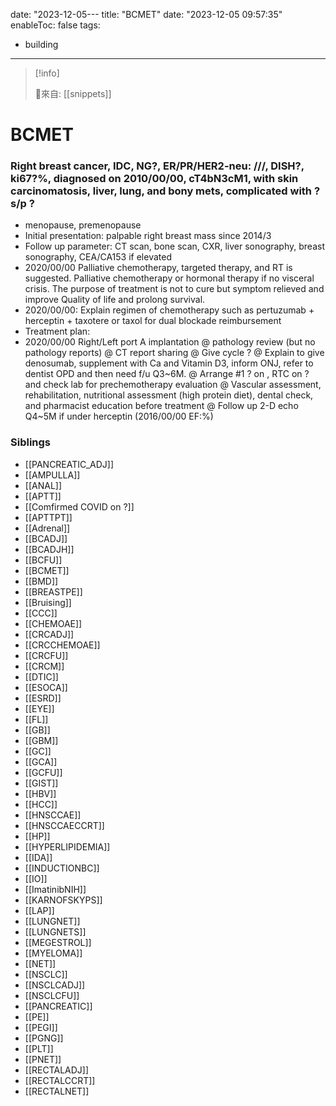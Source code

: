 date: "2023-12-05---
title: "BCMET"
date: "2023-12-05 09:57:35"
enableToc: false
tags:
  - building
---
> [!info]
>
> 🌱來自: [[snippets]]
# BCMET
### Right breast cancer, IDC, NG?, ER/PR/HER2-neu: ///, DISH?, ki67?%, diagnosed on 2010/00/00, cT4bN3cM1, with skin carcinomatosis, liver, lung, and bony mets, complicated with ? s/p ?
- menopause, premenopause
- Initial presentation: palpable right breast mass since 2014/3
- Follow up parameter: CT scan, bone scan, CXR, liver sonography, breast sonography, CEA/CA153 if elevated
- 2020/00/00 Palliative chemotherapy, targeted therapy, and RT is suggested. Palliative chemotherapy or hormonal therapy if no visceral crisis. The purpose of treatment is not to cure but symptom relieved and improve Quality of life and prolong survival.
- 2020/00/00: Explain regimen of chemotherapy such as pertuzumab + herceptin + taxotere or taxol for dual blockade reimbursement
- Treatment plan:
- 2020/00/00 Right/Left port A implantation
  @ pathology review (but no pathology reports)
  @ CT report sharing
  @ Give cycle ?
  @ Explain to give denosumab, supplement with Ca and Vitamin D3, inform ONJ, refer to dentist OPD and then need f/u Q3~6M.
  @ Arrange #1 ? on , RTC on ? and check lab for prechemotherapy evaluation
  @ Vascular assessment, rehabilitation, nutritional assessment (high protein diet), dental check, and pharmacist education before treatment
  @ Follow up 2-D echo Q4~5M if under herceptin (2016/00/00 EF:%)
### Siblings
- [[PANCREATIC_ADJ]]
- [[AMPULLA]]
- [[ANAL]]
- [[APTT]]
- [[Comfirmed COVID on ?]]
- [[APTTPT]]
- [[Adrenal]]
- [[BCADJ]]
- [[BCADJH]]
- [[BCFU]]
- [[BCMET]]
- [[BMD]]
- [[BREASTPE]]
- [[Bruising]]
- [[CCC]]
- [[CHEMOAE]]
- [[CRCADJ]]
- [[CRCCHEMOAE]]
- [[CRCFU]]
- [[CRCM]]
- [[DTIC]]
- [[ESOCA]]
- [[ESRD]]
- [[EYE]]
- [[FL]]
- [[GB]]
- [[GBM]]
- [[GC]]
- [[GCA]]
- [[GCFU]]
- [[GIST]]
- [[HBV]]
- [[HCC]]
- [[HNSCCAE]]
- [[HNSCCAECCRT]]
- [[HP]]
- [[HYPERLIPIDEMIA]]
- [[IDA]]
- [[INDUCTIONBC]]
- [[IO]]
- [[ImatinibNIH]]
- [[KARNOFSKYPS]]
- [[LAP]]
- [[LUNGNET]]
- [[LUNGNETS]]
- [[MEGESTROL]]
- [[MYELOMA]]
- [[NET]]
- [[NSCLC]]
- [[NSCLCADJ]]
- [[NSCLCFU]]
- [[PANCREATIC]]
- [[PE]]
- [[PEGI]]
- [[PGNG]]
- [[PLT]]
- [[PNET]]
- [[RECTALADJ]]
- [[RECTALCCRT]]
- [[RECTALNET]]
